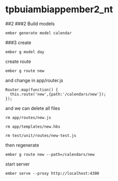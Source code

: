 # tpbuiambiappember2_nt
##2
###2 Build models
```
ember generate model calendar
```
###3
create
```
ember g model day
```
create route
```
ember g route new
```
and change in app/router.js
```
Router.map(function() {
  this.route('new',{path:'/calendars/new'});
});
```
and we can delete all files 
```
rm app/routes/new.js

rm app/templates/new.hbs

rm test/unit/routes/new-test.js
```
then regenerate
```
ember g route new --path=/calendars/new
```

start server
```
ember serve --proxy http://localhost:4300
```



